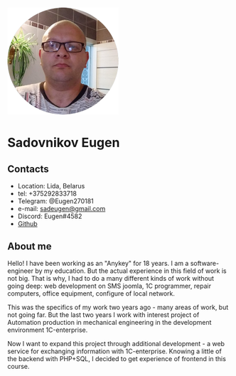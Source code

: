 # ![Avatar](avatar.png)
# Sadovnikov Eugen

## Contacts
- Location: Lida, Belarus
- tel: +375292833718
- Telegram: @Eugen270181
- e-mail: sadeugen@gmail.com
- Discord: Eugen#4582
- [Github](https://github.com/Eugen270181)
  
## About me
Hello! I have been working as an "Anykey" for 18 years. I am a software-engineer by my education. But the actual experience in this field of work is not big. That is why, I had to do a many different kinds of work without going deep: web development on SMS joomla, 1C programmer, repair computers, office equipment, configure of local network.


This was the specifics of my work two years ago - many areas of work, but not going far. 
But the last two years I work with interest project of Automation production in mechanical engineering in the development environment 1С-enterprise.


Now I want to expand this project through additional development - a web service for exchanging information with 1C-enterprise. 
Knowing a little of the backend with PHP+SQL, I decided to get experience of frontend in this course.